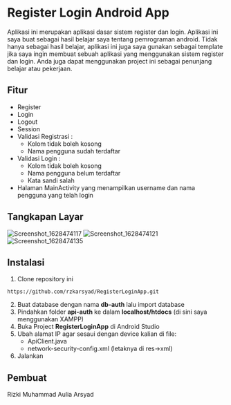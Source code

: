 # Register Login Android App
Aplikasi ini merupakan aplikasi dasar sistem register dan login. Aplikasi ini saya buat sebagai hasil belajar saya tentang pemrograman android.
Tidak hanya sebagai hasil belajar, aplikasi ini juga saya gunakan sebagai template jika saya ingin membuat sebuah aplikasi yang menggunakan sistem register dan login. Anda juga dapat menggunakan project ini sebagai penunjang belajar atau pekerjaan.

## Fitur
- Register
- Login
- Logout
- Session
- Validasi Registrasi :  
  - Kolom tidak boleh kosong
  - Nama pengguna sudah terdaftar  
- Validasi Login :  
  - Kolom tidak boleh kosong
  - Nama pengguna belum terdaftar
  - Kata sandi salah
- Halaman MainActivity yang menampilkan username dan nama pengguna yang telah login

## Tangkapan Layar
![Screenshot_1628474117](https://user-images.githubusercontent.com/62179572/128653415-edb2dad0-c0ff-4e13-9f2d-102b250984c1.png)
![Screenshot_1628474121](https://user-images.githubusercontent.com/62179572/128653417-4ef235e6-1be6-45ba-925c-5028f5d81578.png)
![Screenshot_1628474135](https://user-images.githubusercontent.com/62179572/128653414-c4adbeb1-2083-4469-9fe2-16235dfcd089.png)

## Instalasi
1. Clone repository ini
```
https://github.com/rzkarsyad/RegisterLoginApp.git
```
2. Buat database dengan nama **db-auth** lalu import database
3. Pindahkan folder **api-auth** ke dalam **localhost/htdocs** (di sini saya menggunakan XAMPP)
4. Buka Project **RegisterLoginApp** di Android Studio
5. Ubah alamat IP agar sesaui dengan device kalian di file:
   - ApiClient.java
   - network-security-config.xml (letaknya di res->xml)
6. Jalankan


## Pembuat
Rizki Muhammad Aulia Arsyad
